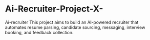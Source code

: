 # Ai-Recruiter-Project-X-
Ai-recruiter
This project aims to build an AI-powered recruiter that automates resume parsing, candidate sourcing, messaging, interview booking, and feedback collection.

